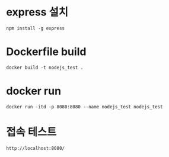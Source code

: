# express 설치
	npm install -g express

# Dockerfile build
	docker build -t nodejs_test .

# docker run
	docker run -itd -p 8080:8080 --name nodejs_test nodejs_test

# 접속 테스트
	http://localhost:8080/
